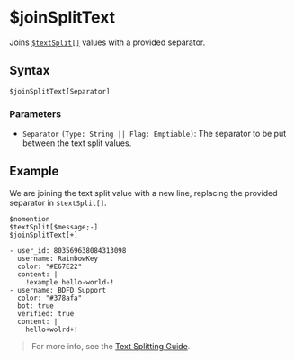 # $joinSplitText
Joins [`$textSplit[]`](./textSplit.md) values with a provided separator.

## Syntax
```
$joinSplitText[Separator]
```

### Parameters
- `Separator` `(Type: String || Flag: Emptiable)`: The separator to be put between the text split values.

## Example
We are joining the text split value with a new line, replacing the provided separator in `$textSplit[]`.
```
$nomention
$textSplit[$message;-]
$joinSplitText[+]
```

``` discord yaml
- user_id: 803569638084313098
  username: RainbowKey
  color: "#E67E22"
  content: |
    !example hello-world-!
- username: BDFD Support
  color: "#378afa"
  bot: true
  verified: true
  content: |
    hello+wolrd+!
```

> For more info, see the [Text Splitting Guide](../guides/general/textSplitting.md).
